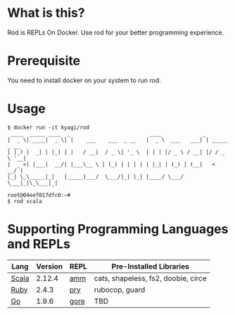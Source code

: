 # What is this?
Rod is REPLs On Docker. Use rod for your better programming experience.

# Prerequisite 
You need to install docker on your system to run rod.

# Usage
```
$ docker run -it kyagi/rod
 ____  _____ ____  _                         ____             _
|  _ \| ____|  _ \| |    ___    ___  _ __   |  _ \  ___   ___| | _____ _ __
| |_) |  _| | |_) | |   / __|  / _ \| '_ \  | | | |/ _ \ / __| |/ / _ \ '__|
|  _ <| |___|  __/| |___\__ \ | (_) | | | | | |_| | (_) | (__|   <  __/ |
|_| \_\_____|_|   |_____|___/  \___/|_| |_| |____/ \___/ \___|_|\_\___|_|

root@04eef017dfc0:~#
$ rod scala
```

# Supporting Programming Languages and REPLs

| Lang | Version | REPL | Pre-Installed Libraries |
| ----- | -------| ---- | ----------------------------------- |
| [Scala](https://www.scala-lang.org/)  | 2.12.4 | [amm](https://github.com/lihaoyi/Ammonite) | cats, shapeless, fs2, doobie, circe |
| [Ruby](https://www.ruby-lang.org/en/) | 2.4.3  | [pry](https://github.com/pry/pry)  | rubocop, guard |
| [Go](https://golang.org/)             | 1.9.6  | [gore](https://github.com/motemen/gore) | TBD |

